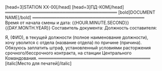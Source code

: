 [head=3]STATION XX-00[/head]
[head=3]ПД-КОМ[/head]
═════════════════════════════════════
[bold]DOCUMENT NAME[/bold]
═════════════════════════════════════
Время от начала смены и дата: {{HOUR.MINUTE.SECOND}} {{DAY.MONTH.YEAR}}
Составитель документа:
Должность составителя:

Я, (ФИО), в текущей должности (полное наименование должности), хочу уволится с отдела (название отдела) по причине (причина).
Обязуюсь заплатить штраф, установленный условиями расторжения срочного/бессрочного контракта, на станции Центрального Командования.
═════════════════════════════════════
[italic]Место для печатей[/italic]
